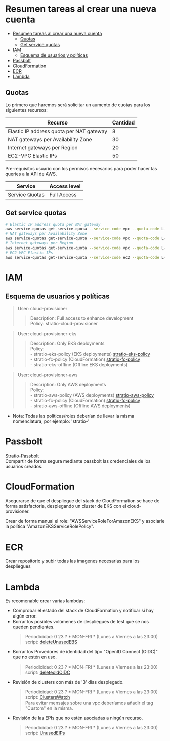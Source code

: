 # Resumen tareas al crear una nueva cuenta

- [Resumen tareas al crear una nueva cuenta](#resumen-tareas-al-crear-una-nueva-cuenta)
  - [Quotas](#quotas)
  - [Get service quotas](#get-service-quotas)
- [IAM](#iam)
  - [Esquema de usuarios y políticas](#esquema-de-usuarios-y-políticas)
- [Passbolt](#passbolt)
- [CloudFormation](#cloudformation)
- [ECR](#ecr)
- [Lambda](#lambda)

## Quotas

Lo primero que haremos será solicitar un aumento de cuotas para los siguientes recursos:

| Recurso | Cantidad |
|---------|----------|
| Elastic IP address quota per NAT gateway | 8 |
| NAT gateways per Availability Zone | 30 |
| Internet gateways per Region | 20 |
| EC2-VPC Elastic IPs | 50 |

Pre-requisitos usuario con los permisos necesarios para poder hacer las queries a la API de AWS.

| Service | Access level |
|---------|--------------|
| Service Quotas | Full Access |

## Get service quotas

```bash
# Elastic IP address quota per NAT gateway
aws service-quotas get-service-quota --service-code vpc --quota-code L-5F53652F | jq '.Quota.Value' | cat
# NAT gateways per Availability Zone
aws service-quotas get-service-quota --service-code vpc --quota-code L-026E1A4D | jq '.Quota.Value' | cat
# Internet gateways per Region
aws service-quotas get-service-quota --service-code vpc --quota-code L-A4707A72 | jq '.Quota.Value' | cat
# EC2-VPC Elastic IPs
aws service-quotas get-service-quota --service-code ec2 --quota-code L-0263D0A3 | jq '.Quota.Value' | cat
```

# IAM

## Esquema de usuarios y políticas

> User: cloud-provisioner  
>>  Description: Full access to enhance development  
    Policy: stratio-cloud-provisioner  

> User: cloud-provisioner-eks
>>    Description: Only EKS deployments  
>>    Policy:  
>>        - stratio-eks-policy (EKS deployments) [stratio-eks-policy](../Permissions/EKS/eks_permission_ref.json)  
>>        - stratio-fc-policy (CloudFormation) [stratio-fc-policy](../Permissions/EKS/eks_Cloud_Formation.json)  
>>        - stratio-eks-offline (Offline EKS deployments)  

> User: cloud-provisioner-aws
>>    Description: Only AWS deployments  
>>    Policy:  
>>        - stratio-aws-policy (AWS deployments) [stratio-aws-policy](../Permissions/AWS/aws_permission_ref.json)  
>>        - stratio-fc-policy (CloudFormation) [stratio-fc-policy](../Permissions/AWS/aws_Cloud_Formation.json)  
>>        - stratio-aws-offline (Offline AWS deployments)  

* Nota: Todas las políticas/roles deberían de llevar la misma nomenclatura, por ejemplo: 'stratio-'

# Passbolt

[Stratio-Passbolt](https://llavero.int.stratio.com/)  
Compartir de forma segura mediante passbolt las credenciales de los usuarios creados.

# CloudFormation

Asegurarse de que el despliegue del stack de CloudFormation se hace de forma satisfactoria, desplegando un cluster de EKS con el cloud-provisioner.

Crear de forma manual el role: "AWSServiceRoleForAmazonEKS" y asociarle la política "AmazonEKSServiceRolePolicy".

# ECR

Crear repositorio y subir todas las imagenes necesarias para los despliegues

# Lambda

Es recomenable crear varias lambdas:

- Comprobar el estado del stack de CloudFormation y notificar si hay algún error.
- Borrar los posibles volúmenes de despliegues de test que se nos queden pendientes.
    > Periodicidad: 0 23 ? * MON-FRI * (Lunes a Viernes a las 23:00)  
    > script: [deleteUnusedEBS](../../../scripts/delete_unused_ebs.py)  
- Borrar los Provedores de identidad del tipo "OpenID Connect (OIDC)" que no estén en uso.
    > Periodicidad: 0 23 ? * MON-FRI * (Lunes a Viernes a las 23:00)  
    > script: [deleteoldOIDC](../../../scripts/delete_oidc.py)
- Revisión de clusters con más de '3' días desplegado.  
    > Periodicidad: 0 23 ? * MON-FRI * (Lunes a Viernes a las 23:00)  
    > script: [ClustersWatch](../../../scripts/ClustersWatch.py)  
    > Para evitar mensajes sobre una vpc deberíamos añadir el tag "Custom" en la misma.
- Revisión de las EPIs que no estén asociadas a ningún recurso.  
    > Periodicidad: 0 23 ? * MON-FRI * (Lunes a Viernes a las 23:00)  
    > script: [UnusedEIPs](../../../scripts/delete_unused_eips.py) 